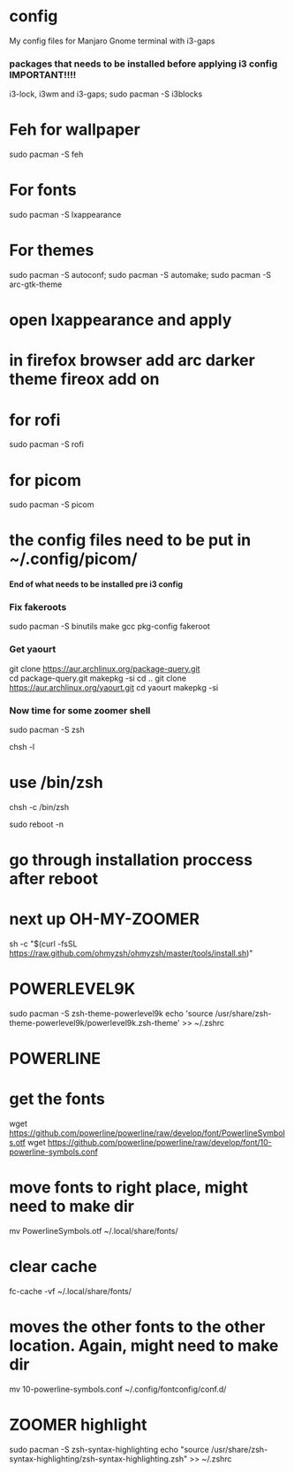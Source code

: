 # config
My config files for Manjaro Gnome terminal with i3-gaps


### packages that needs to be installed before applying i3 config IMPORTANT!!!!

i3-lock, i3wm and i3-gaps;
sudo pacman -S i3blocks

# Feh for wallpaper
sudo pacman -S feh

# For fonts
sudo pacman -S lxappearance

# For themes
sudo pacman -S autoconf;
sudo pacman -S automake;
sudo pacman -S arc-gtk-theme

# open lxappearance and apply

# in firefox browser add arc darker theme fireox add on

# for rofi
sudo pacman -S rofi

# for picom
sudo pacman -S picom
# the config files need to be put in ~/.config/picom/

#### End of what needs to be installed pre i3 config

### Fix fakeroots
sudo pacman -S binutils make gcc pkg-config fakeroot

### Get yaourt
git clone https://aur.archlinux.org/package-query.git      
cd package-query.git
makepkg -si
cd ..
git clone https://aur.archlinux.org/yaourt.git
cd yaourt
makepkg -si

### Now time for some zoomer shell

sudo pacman -S zsh

chsh -l
# use /bin/zsh

chsh -c /bin/zsh

sudo reboot -n

# go through installation proccess after reboot
# next up OH-MY-ZOOMER
sh -c "$(curl -fsSL https://raw.github.com/ohmyzsh/ohmyzsh/master/tools/install.sh)"

# POWERLEVEL9K
sudo pacman -S zsh-theme-powerlevel9k
echo 'source /usr/share/zsh-theme-powerlevel9k/powerlevel9k.zsh-theme' >> ~/.zshrc

# POWERLINE
# get the fonts
wget https://github.com/powerline/powerline/raw/develop/font/PowerlineSymbols.otf
wget https://github.com/powerline/powerline/raw/develop/font/10-powerline-symbols.conf

# move fonts to right place, might need to make dir
mv PowerlineSymbols.otf ~/.local/share/fonts/

# clear cache
fc-cache -vf ~/.local/share/fonts/

# moves the other fonts to the other location. Again, might need to make dir
mv 10-powerline-symbols.conf ~/.config/fontconfig/conf.d/

# ZOOMER highlight

sudo pacman -S zsh-syntax-highlighting 
echo "source /usr/share/zsh-syntax-highlighting/zsh-syntax-highlighting.zsh" >> ~/.zshrc
